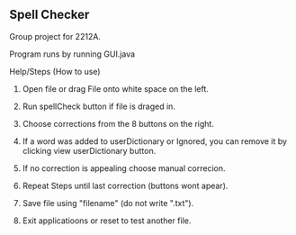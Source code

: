 ## Spell Checker
Group project for 2212A.

Program runs by running GUI.java

Help/Steps (How to use)
1. Open file or drag File onto white space on the left.

2. Run spellCheck button if file is draged in.

3. Choose corrections from the 8 buttons on the right.

4. If a word was added to userDictionary or Ignored, you can remove it by clicking view userDictionary button.

5. If no correction is appealing choose manual correcion.

6. Repeat Steps until last correction (buttons wont apear).

7. Save file using "filename" (do not write ".txt").

8. Exit applicatioons or reset to test another file.

